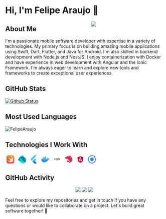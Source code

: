 # Hi, I'm Felipe Araujo 👋

<img align='right' src="https://media.giphy.com/media/M9gbBd9nbDrOTu1Mqx/giphy.gif" width="230">

## About Me

I'm a passionate mobile software developer with expertise in a variety of technologies. My primary focus is on building amazing mobile applications using Swift, Dart, Flutter, and Java for Android. I'm also skilled in backend development with Node.js and NestJS. I enjoy containerization with Docker and have experience in web development with Angular and the Ionic Framework. I'm always eager to learn and explore new tools and frameworks to create exceptional user experiences.

## GitHub Stats

[![Github Status](https://github-readme-stats.vercel.app/api?username=FelipeCostaAraujo&show_icons=true&title_color=fff&icon_color=79ff97&text_color=9f9f9f&bg_color=151515&hide=contribs,issues)](https://github.com/FelipeCostaAraujo/FelipeCostaAraujo)

## Most Used Languages

<p align="start">
  <img src="https://github-readme-stats.vercel.app/api/top-langs?username=FelipeCostaAraujo&show_icons=true&title_color=fff&icon_color=79ff97&text_color=9f9f9f&bg_color=151515&locale=en&layout=compact" alt="FelipeAraujo" />
</p>

## Technologies I Work With

<div>
  <img alt="Swift" src=".github/Swift.png" width="5%" style="vertical-align:top; margin:4px">
  <img alt="Dart" src=".github/Dart.svg" width="5%" style="vertical-align:top; margin:4px">
  <img alt="Flutter" src=".github/Flutter.svg" width="5%" style="vertical-align:top; margin:4px">
  <img alt="Docker" src=".github/Docker.svg" width="5%" style="vertical-align:top; margin:4px">
  <img alt="Node.js" src=".github/Node-JS.jpg" width="5%" style="vertical-align:top; margin:4px">
  <img alt="NestJS" src=".github/NestJS.svg.png" width="5%" style="vertical-align:top; margin:4px">
  <img alt="Angular" src=".github/Angular_full_color_logo.svg.png" width="5%" style="vertical-align:top; margin:4px">
  <img alt="Ionic" src=".github/ionic-icon.svg" width="5%" style="vertical-align:top; margin:4px">
</div>

## GitHub Activity

<p align="center">
  <img src="https://komarev.com/ghpvc/?username=felipecostaaraujo&style=for-the-badge">
  <img src="https://img.shields.io/github/followers/felipecostaaraujo?style=for-the-badge">
  <img src="https://img.shields.io/github/stars/felipecostaaraujo?style=for-the-badge">
</p>

Feel free to explore my repositories and get in touch if you have any questions or would like to collaborate on a project. Let's build great software together! 🚀
